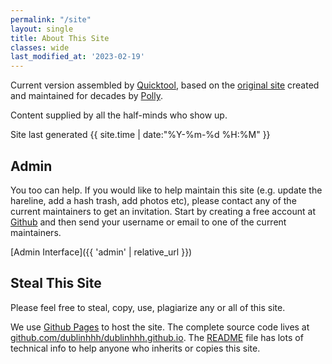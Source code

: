 ```yaml
---
permalink: "/site"
layout: single
title: About This Site
classes: wide
last_modified_at: '2023-02-19'
---
```

Current version assembled by [Quicktool](mailto:quicktool@carltons.us), based on the [original site](https://www.angelfire.com/ak/DublinHHH) created and maintained for decades by [Polly](richard.hadfield@nsai.ie).

Content supplied by all the half-minds who show up.

Site last generated {{ site.time | date:"%Y-%m-%d %H:%M" }}

## Admin

You too can help.  If you would like to help maintain this site (e.g. update the hareline, add a hash trash, add photos etc), please contact any of the current maintainers to get an invitation.  Start by creating a free account at [Github](https://github.com/) and then send your username or email to one of the current maintainers.

[Admin Interface]({{ 'admin' | relative_url }})

## Steal This Site

Please feel free to steal, copy, use, plagiarize any or all of this site.

We use [Github Pages](https://pages.github.com/) to host the site. The complete source code lives at [github.com/dublinhhh/dublinhhh.github.io](https://github.com/dublinhhh/dublinhhh.github.io).  The [README](https://github.com/dublinhhh/dublinhhh.github.io#readme) file has lots of technical info to help anyone who inherits or copies this site.
